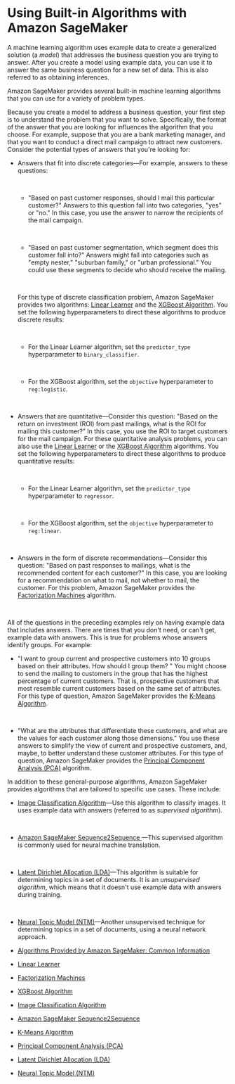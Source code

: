# Using Built\-in Algorithms with Amazon SageMaker<a name="algos"></a>

A machine learning algorithm uses example data to create a generalized solution \(a *model*\) that addresses the business question you are trying to answer\. After you create a model using example data, you can use it to answer the same business question for a new set of data\. This is also referred to as obtaining inferences\.

Amazon SageMaker provides several built\-in machine learning algorithms that you can use for a variety of problem types\. 

Because you create a model to address a business question, your first step is to understand the problem that you want to solve\. Specifically, the format of the answer that you are looking for influences the algorithm that you choose\. For example, suppose that you are a bank marketing manager, and that you want to conduct a direct mail campaign to attract new customers\. Consider the potential types of answers that you're looking for:

+ Answers that fit into discrete categories—For example, answers to these questions:

   

  + "Based on past customer responses, should I mail this particular customer?" Answers to this question fall into two categories, "yes" or "no\." In this case, you use the answer to narrow the recipients of the mail campaign\.

     

  + "Based on past customer segmentation, which segment does this customer fall into?" Answers might fall into categories such as "empty nester," "suburban family," or "urban professional\." You could use these segments to decide who should receive the mailing\.

     

  For this type of discrete classification problem, Amazon SageMaker provides two algorithms: [Linear Learner](linear-learner.md) and the [XGBoost Algorithm](xgboost.md)\. You set the following hyperparameters to direct these algorithms to produce discrete results:

   

  + For the Linear Learner algorithm, set the `predictor_type` hyperparameter to `binary_classifier`\. 

     

  + For the XGBoost algorithm, set the `objective` hyperparameter to `reg:logistic`\.

   

+ Answers that are quantitative—Consider this question: "Based on the return on investment \(ROI\) from past mailings, what is the ROI for mailing this customer?” In this case, you use the ROI to target customers for the mail campaign\. For these quantitative analysis problems, you can also use the [Linear Learner](linear-learner.md) or the [XGBoost Algorithm](xgboost.md) algorithms\. You set the following hyperparameters to direct these algorithms to produce quantitative results:

   

  + For the Linear Learner algorithm, set the `predictor_type` hyperparameter to `regressor`\. 

     

  + For the XGBoost algorithm, set the `objective` hyperparameter to `reg:linear`\.

   

+ Answers in the form of discrete recommendations—Consider this question: "Based on past responses to mailings, what is the recommended content for each customer?" In this case, you are looking for a recommendation on what to mail, not whether to mail, the customer\. For this problem, Amazon SageMaker provides the [Factorization Machines](fact-machines.md) algorithm\.

   

All of the questions in the preceding examples rely on having example data that includes answers\. There are times that you don't need, or can't get, example data with answers\. This is true for problems whose answers identify groups\. For example:

+ "I want to group current and prospective customers into 10 groups based on their attributes\. How should I group them? " You might choose to send the mailing to customers in the group that has the highest percentage of current customers\. That is, prospective customers that most resemble current customers based on the same set of attributes\. For this type of question, Amazon SageMaker provides the [K\-Means Algorithm](k-means.md)\.

   

+ "What are the attributes that differentiate these customers, and what are the values for each customer along those dimensions\." You use these answers to simplify the view of current and prospective customers, and, maybe, to better understand these customer attributes\. For this type of question, Amazon SageMaker provides the [Principal Component Analysis \(PCA\)](pca.md) algorithm\.

In addition to these general\-purpose algorithms, Amazon SageMaker provides algorithms that are tailored to specific use cases\. These include:

+ [Image Classification Algorithm](image-classification.md)—Use this algorithm to classify images\. It uses example data with answers \(referred to as *supervised algorithm*\)\.

   

+ [Amazon SageMaker Sequence2Sequence ](seq-2-seq.md)—This supervised algorithm is commonly used for neural machine translation\. 

   

+ [Latent Dirichlet Allocation \(LDA\)](lda.md)—This algorithm is suitable for determining topics in a set of documents\. It is an *unsupervised algorithm*, which means that it doesn't use example data with answers during training\.

   

+ [Neural Topic Model \(NTM\)](ntm.md)—Another unsupervised technique for determining topics in a set of documents, using a neural network approach\.


+ [Algorithms Provided by Amazon SageMaker: Common Information](common-info-all-im-models.md)
+ [Linear Learner](linear-learner.md)
+ [Factorization Machines](fact-machines.md)
+ [XGBoost Algorithm](xgboost.md)
+ [Image Classification Algorithm](image-classification.md)
+ [Amazon SageMaker Sequence2Sequence](seq-2-seq.md)
+ [K\-Means Algorithm](k-means.md)
+ [Principal Component Analysis \(PCA\)](pca.md)
+ [Latent Dirichlet Allocation \(LDA\)](lda.md)
+ [Neural Topic Model \(NTM\)](ntm.md)